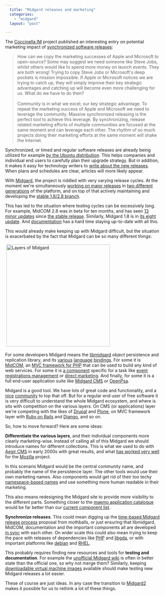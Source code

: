 ```yaml
---
  title: "Midgard releases and marketing"
  categories: 
    - "midgard"
  layout: "post"

---
```

<p>
The <a href="http://coccinella.im/">Coccinella IM</a> project published an interesting entry on potential marketing impact of <a href="http://coccinella.im/synchronized-releases">synchronized software releases</a>:
</p><blockquote>
How can we copy the marketing successes of Apple and Microsoft to open-source? Some may suggest we need someone like Steve Jobs, whilst others would like to spend more money on launch events. They are both wrong! Trying to copy Steve Jobs or Microsoft's deep pockets is mission impossible. If Apple or Microsoft notices we are trying to catch up, they will simply improve their key strategic advantages and catching up will become even more challenging for us. What do we have to do then?
<br /><br />Community is in what we excel; our key strategic advantage. To repeat the marketing success of Apple and Microsoft we need to leverage the community. Massive synchronized releasing is the perfect tool to achieve this leverage. By synchronizing, release related marketing efforts of multiple communities are focused at the same moment and can leverage each other. The rhythm of so much projects doing their marketing efforts at the same moment will shake the Internet.
</blockquote><p>
Synchronized, or timed and regular software releases are already being utilized for example <a href="https://wiki.ubuntu.com/TimeBasedReleases">by the Ubuntu distribution</a>. This helps companies and individual end users to carefully plan their upgrade strategy. But in addition, it makes it easy for technology writers to <a href="http://arstechnica.com/news.ars/post/20080629-horny-for-ubuntu-8-10-first-look-at-intrepid-ibex.html">write about the new releases</a>. When plans and schedules are clear, articles will more likely appear.
</p><p>
With <a href="http://www.midgard-project.org/">Midgard</a>, the project is riddled with very varying release cycles. At the moment we're simultaneously <a href="http://bergie.iki.fi/blog/big_midgard_release_day/">working on major releases</a> in <a href="http://bergie.iki.fi/blog/some_midgard_roadmapping/">two different generations</a> of the platform, and on top of that actively maintaining and developing the <a href="http://www.midgard-project.org/midgard/1.8/">stable 1.8/2.8 branch</a>.
</p><p>
This has led to the situation where testing cycles can be excessively long. For example, MidCOM 2.8 was in beta for ten months, and has seen <a href="http://pear.midcom-project.org/index.php?package=midcom&amp;downloads">13 minor updates</a> since <a href="http://www.midgard-project.org/updates/view/midcom_2-8-0_released.html">the stable release</a>. Similarly, Midgard 1.8 is in <a href="http://www.midgard-project.org/updates/view/1212065673.html">its eight update</a>. And <a href="http://www.midgard-project.org/documentation/">documentation</a> has a hard time staying up-to-date with all this.
</p><p>
This would already make keeping up with Midgard difficult, but the situation is exacerbated by the fact that Midgard can be so many different things:
</p><p>
<img src="https://s3.eu-central-1.amazonaws.com/bergie-iki-fi/layers-of-midgard.png" height="331" width="336" border="0" hspace="4" vspace="4" alt="Layers of Midgard" title="Layers of Midgard" /></p><p>
For some developers Midgard means the <a href="http://www.midgard-project.org/documentation/midgard-core/">libmidgard</a> object persistence and replication library, and its <a href="http://www.midgard-project.org/documentation/php_midgard_core/">various</a> <a href="http://www.midgard-project.org/documentation/python_midgard/">language</a> <a href="http://bergie.iki.fi/blog/midgard_2-more_than_just_php-more_than_just_cms/">bindings</a>. For some it is <a href="http://www.midgard-project.org/documentation/midcom">MidCOM</a>, an <a href="http://bergie.iki.fi/blog/midcom_3_at_a_glance/">MVC framework for PHP</a> that can be used to build any kind of web services. For some it is <a href="http://pear.midcom-project.org/index.php?category=1&amp;page=1">a component</a> specific for a task like <a href="http://www.midgard-project.org/documentation/reference-components-net.nemein.registrations/">event registrations management</a> or <a href="http://bergie.iki.fi/blog/direct-marketing-component-for-openpsa/">direct marketing</a>. And finally, for some it is a full end-user application suite like <a href="http://www.midgard-project.org/midgard/1.8/">Midgard CMS</a> or <a href="http://www.openpsa.org/">OpenPsa</a>.
</p><p>
Midgard is a good tool. We have lots of great code and functionality, and a <a href="http://boids.name/empty/articles/2007/08/02/midgard-at-protva">nice</a> <a href="http://bergie.iki.fi/blog/midgard_developers_in_linkoping/">community</a> to top that off. But for a regular end user of free software it is very difficult to understand the whole Midgard ecosystem, and where is sits with competition on the various layers. On CMS (or applications) layer we're competing with the likes of <a href="http://drupal.org/">Drupal</a> and <a href="http://plone.org/">Plone</a>, on MVC framework layer with <a href="http://www.rubyonrails.org/">Ruby on Rails</a> and <a href="http://www.djangoproject.com/">Django</a>, and so on.
</p><p>
So, how to move forward? Here are some ideas:
</p><p>
<strong>Differentiate the various layers</strong>, and their individual components more clearly marketing-wise. Instead of calling all of this Midgard we should introduce names for different collections. This is what we used to do with <a href="http://nemein.com/en/news/8038db7b7ad7882ef4bb66acb7707ebb.html">Aegir CMS</a> in early 2000s with great results, and what <a href="http://www.mozilla.com/en-US/firefox">has worked very well</a> for the <a href="http://www.mozilla.com/en-US/about/whatismozilla.html">Mozilla</a> project.
</p><p>
In this scenario Midgard would be the central community name, and probably the name of the persistence layer. The other tools would use their own marketing names. Also components would get rid of their too techy <a href="http://www.midgard-project.org/documentation/concepts-midcom-specs-architecture-namespacing/">namespace-based names</a> and use something more human readable in their marketing.
</p><p>
This also means redesigning the Midgard site to provide more visibility to the different parts. Something closer to the <a href="http://maemo.org/downloads/OS2008/">maemo application catalogue</a> would be far better than our <a href="http://pear.midcom-project.org/index.php?category=1&amp;amp;page=1">current component list</a>.
</p><p>
<strong>Synchronize releases</strong>. This could mean digging up the <a href="http://www.midgard-project.org/development/mrfc/view/0008.html">time-based Midgard release process</a> proposal from mothballs, or just ensuring that libmidgard, MidCOM, documentation and the important components all are developed <a href="http://useopensource.blogspot.com/2008/04/synching-open-source-release-schedule.html">in sync</a> with each other. On wider scale this could also mean trying to keep the pace with releases of dependencies like <a href="http://snaps.php.net/">PHP</a> and <a href="http://www.gnome-db.org/">libgda</a>, or with important platforms like <a href="http://release.debian.org/">debian</a> and <a href="http://www.computerworld.com/action/article.do?command=viewArticleBasic&amp;articleId=9000903&amp;source=rss_topic122">RHEL</a>.
</p><p>
This probably requires finding new resources and tools for <strong>testing and documentation</strong>. For example the <a href="http://midgardwiki.contentcontrol-berlin.de/index.php/Main_Page">unofficial Midgard wiki</a> is often in better state than the official one, so why not merge them? Similarly, keeping <a href="http://teroheikkinen.iki.fi/blog/view/midcom_3_virtual_machine.html">downloadable virtual machine images</a> available should make testing new Midgard releases a lot easier.
</p><p>
These of course are just ideas. In any case the transition to <a href="http://bergie.iki.fi/blog/midgard_2-finally_legacy-free/">Midgard2</a> makes it possible for us to rethink a lot of these things.
</p>
